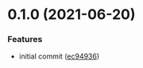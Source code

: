 # 0.1.0 (2021-06-20)


### Features

* initial commit ([ec94936](https://github.com/kirinnee/test-nix-repo/commit/ec94936b9569476e9ec7dbb75547115b0df2edb0))



